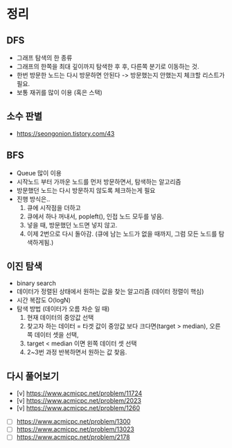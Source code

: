 # 정리

## DFS
- 그래프 탐색의 한 종류
- 그래프의 한쪽을 최대 깊이까지 탐색한 후 후, 다른쪽 분기로 이동하는 것.
- 한번 방문한 노드는 다시 방문하면 안된다 -> 방문했는지 안했는지 체크할 리스트가 필요.
- 보통 재귀를 많이 이용 (혹은 스택)

## 소수 판별
- https://seongonion.tistory.com/43

## BFS
- Queue 많이 이용
- 시작노드 부터 가까운 노드를 먼저 방문하면서, 탐색하는 알고리즘
- 방문했던 노드는 다시 방문하지 않도록 체크하는게 필요
- 진행 방식은..
  1. 큐에 시작점을 더하고
  2. 큐에서 하나 꺼내서, popleft(), 인접 노드 모두를 넣음.
  3. 넣을 때, 방문했던 노드면 넣지 않고.
  4. 이제 2번으로 다시 돌아감. (큐에 남는 노드가 없을 때까지, 그럼 모든 노드를 탐색하게됨.)

## 이진 탐색
- binary search
- 데이터가 정렬된 상태에서 원하는 값을 찾는 알고리즘 (데이터 정렬이 핵심)
- 시간 복잡도 O(logN)
- 탐색 방법 (데이터가 오름 차순 일 때)
  1. 현재 데이터의 중앙값 선택
  2. 찾고자 하는 데이터 = 타겟 값이 중앙값 보다 크다면(target > median), 오른쪽 데이터 셋을 선택, 
  3. target < median 이면 왼쪽 데이터 셋 선택
  4. 2~3번 과정 반복하면서 원하는 값 찾음.

## 다시 풀어보기
- [v] <https://www.acmicpc.net/problem/11724>
- [v] <https://www.acmicpc.net/problem/2023>
- [v] <https://www.acmicpc.net/problem/1260>
- [ ] <https://www.acmicpc.net/problem/1300>
- [ ] <https://www.acmicpc.net/problem/13023>
- [ ] <https://www.acmicpc.net/problem/2178>